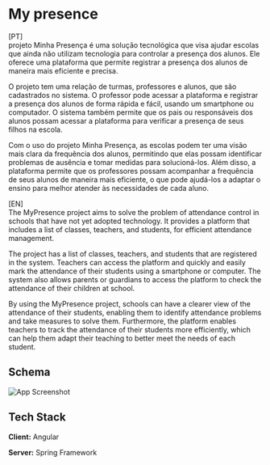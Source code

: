 
# My presence

[PT]
<br>
projeto Minha Presença é uma solução tecnológica que visa ajudar escolas que ainda não utilizam tecnologia para controlar a presença dos alunos. Ele oferece uma plataforma que permite registrar a presença dos alunos de maneira mais eficiente e precisa.

O projeto tem uma relação de turmas, professores e alunos, que são cadastrados no sistema. O professor pode acessar a plataforma e registrar a presença dos alunos de forma rápida e fácil, usando um smartphone ou computador. O sistema também permite que os pais ou responsáveis dos alunos possam acessar a plataforma para verificar a presença de seus filhos na escola.

Com o uso do projeto Minha Presença, as escolas podem ter uma visão mais clara da frequência dos alunos, permitindo que elas possam identificar problemas de ausência e tomar medidas para solucioná-los. Além disso, a plataforma permite que os professores possam acompanhar a frequência de seus alunos de maneira mais eficiente, o que pode ajudá-los a adaptar o ensino para melhor atender às necessidades de cada aluno.

[EN]
<br>
The MyPresence project aims to solve the problem of attendance control in schools that have not yet adopted technology. It provides a platform that includes a list of classes, teachers, and students, for efficient attendance management.

The project has a list of classes, teachers, and students that are registered in the system. Teachers can access the platform and quickly and easily mark the attendance of their students using a smartphone or computer. The system also allows parents or guardians to access the platform to check the attendance of their children at school.

By using the MyPresence project, schools can have a clearer view of the attendance of their students, enabling them to identify attendance problems and take measures to solve them. Furthermore, the platform enables teachers to track the attendance of their students more efficiently, which can help them adapt their teaching to better meet the needs of each student.



## Schema

![App Screenshot](https://user-images.githubusercontent.com/79112366/222839911-ca6937b1-31aa-4b74-b7cf-3d5446ab7c83.png)




## Tech Stack

**Client:** Angular

**Server:** Spring Framework





